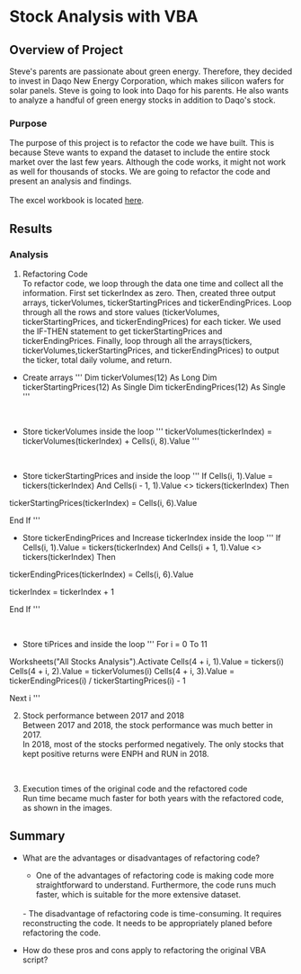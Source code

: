 # Stock Analysis with VBA

## Overview of Project
Steve's parents are passionate about green energy. Therefore, they decided to invest in Daqo New Energy Corporation, which makes silicon wafers for solar panels. Steve is going to look into Daqo for his parents. He also wants to analyze a handful of green energy stocks in addition to Daqo's stock.

### Purpose
The purpose of this project is to refactor the code we have built. This is because Steve wants to expand the dataset to include the entire stock market over the last few years. Although the code works, it might not work as well for thousands of stocks. We are going to refactor the code and present an analysis and findings.<br>
<br>
The excel workbook is located [here](https://github.com/Takomochi/stock-analysis/blob/main/VBA_Challenge.xlsm). 

## Results
### Analysis
1. Refactoring Code<br>
To refactor code, we loop through the data one time and collect all the information. First set tickerIndex as zero. Then, created three output arrays, tickerVolumes, tickerStartingPrices and tickerEndingPrices. Loop through all the rows and store values (tickerVolumes, tickerStartingPrices, and tickerEndingPrices) for each ticker. We used the IF-THEN statement to get tickerStartingPrices and tickerEndingPrices. Finally, loop through all the arrays(tickers, tickerVolumes,tickerStartingPrices, and tickerEndingPrices) to output the ticker, total daily volume, and return. <br>

- Create arrays
'''
Dim tickerVolumes(12) As Long
Dim tickerStartingPrices(12) As Single
Dim tickerEndingPrices(12) As Single
'''
<br>

- Store tickerVolumes inside the loop
'''
tickerVolumes(tickerIndex) = tickerVolumes(tickerIndex) + Cells(i, 8).Value
'''
<br>

- Store tickerStartingPrices and inside the loop
'''
If Cells(i, 1).Value = tickers(tickerIndex) And Cells(i - 1, 1).Value <> tickers(tickerIndex) Then
            
tickerStartingPrices(tickerIndex) = Cells(i, 6).Value
            
End If
'''
<br>

- Store tickerEndingPrices and Increase tickerIndex inside the loop
'''
If Cells(i, 1).Value = tickers(tickerIndex) And Cells(i + 1, 1).Value <> tickers(tickerIndex) Then
            
tickerEndingPrices(tickerIndex) = Cells(i, 6).Value

tickerIndex = tickerIndex + 1
            
End If
'''

<br>

- Store tiPrices and inside the loop
'''
For i = 0 To 11
        
Worksheets("All Stocks Analysis").Activate
Cells(4 + i, 1).Value = tickers(i)
Cells(4 + i, 2).Value = tickerVolumes(i)
Cells(4 + i, 3).Value = tickerEndingPrices(i) / tickerStartingPrices(i) - 1

Next i
'''
<br>

2. Stock performance between 2017 and 2018<br>
Between 2017 and 2018, the stock performance was much better in 2017. <br>
In 2018, most of the stocks performed negatively. The only stocks that kept positive returns were ENPH and RUN in 2018.

<br>

3. Execution times of the original code and the refactored code<br>
Run time became much faster for both years with the refactored code, as shown in the images.<br>



## Summary

- What are the advantages or disadvantages of refactoring code?<br>
    - One of the advantages of refactoring code is making code more straightforward to understand. Furthermore, the code runs much faster, which is suitable for the more extensive dataset.<br>
    <br>
    - The disadvantage of refactoring code is time-consuming. It requires reconstructing the code. It needs to be appropriately planed before refactoring the code.<br>
    
- How do these pros and cons apply to refactoring the original VBA script?<br>



